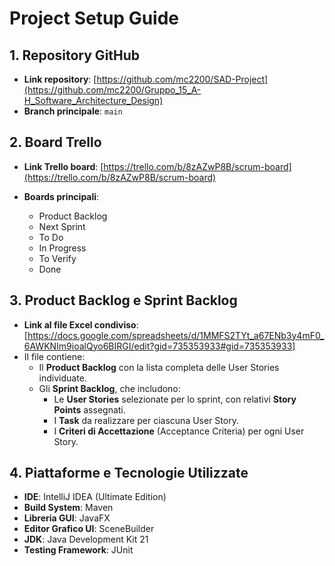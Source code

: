 
# Project Setup Guide

## 1. Repository GitHub

* **Link repository**: [https://github.com/mc2200/SAD-Project](https://github.com/mc2200/Gruppo_15_A-H_Software_Architecture_Design)
* **Branch principale**: `main`

## 2. Board Trello

* **Link Trello board**: [https://trello.com/b/8zAZwP8B/scrum-board](https://trello.com/b/8zAZwP8B/scrum-board)
* **Boards principali**:

  * Product Backlog
  * Next Sprint
  * To Do
  * In Progress
  * To Verify
  * Done

## 3. Product Backlog e Sprint Backlog

* **Link al file Excel condiviso**: [https://docs.google.com/spreadsheets/d/1MMFS2TYt_a67ENb3y4mF0_6AWKNIm9ioalQyo6BIRGI/edit?gid=735353933#gid=735353933]
* Il file contiene:
  * Il **Product Backlog** con la lista completa delle User Stories individuate.
  * Gli **Sprint Backlog**, che includono:
    * Le **User Stories** selezionate per lo sprint, con relativi **Story Points** assegnati.
    * I **Task** da realizzare per ciascuna User Story.
    * I **Criteri di Accettazione** (Acceptance Criteria) per ogni User Story.

## 4. Piattaforme e Tecnologie Utilizzate

* **IDE**: IntelliJ IDEA (Ultimate Edition)
* **Build System**: Maven
* **Libreria GUI**: JavaFX
* **Editor Grafico UI**: SceneBuilder
* **JDK**: Java Development Kit 21
* **Testing Framework**: JUnit
